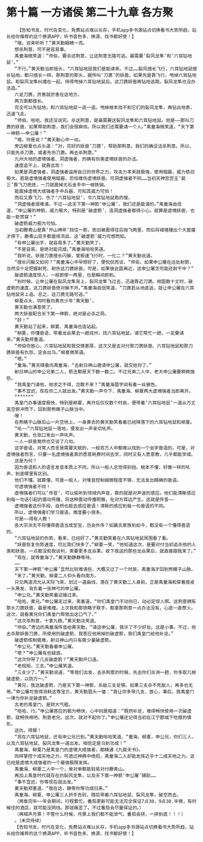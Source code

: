 # 第十篇 一方诸侯 第二十九章 各方聚
        【告知书友，时代在变化，免费站点难以长存，手机app多书源站点切换看书大势所趋，站长给你推荐的这个换源APP，听书音色多、换源、找书都好使！】
       “哦，说来听听？”黄天勤眼睛一亮。
       想杀荆意，可不是容易事。
       禹童海微笑道：“师伯，要杀这荆意，让这荆意无路可逃。最需要‘裂风龙隼’和‘六耳钻地鼠’。”
       “不行。”黄天勤当即摇头，“六耳钻地鼠我们是能请来。不过……裂风擅长飞行，六耳钻地鼠擅长钻地。都只擅长一样。那荆意的那头，据传叫‘刀篪’的妖兽。如果先是靠飞行，甩掉六耳钻地鼠。和裂风龙隼纠缠在一起。待得甩掉六耳钻地鼠后。这刀篪妖兽再钻地逃跑，裂风龙隼也没办法追。”
       六足刀篪，厉害就厉害在这地方。
       两方面都擅长。
       完全可以先钻地，和六耳钻地鼠一逃一追。甩掉根本找不到它们的裂风龙隼，再钻出地表，迅速飞走。
       “师伯，哈哈，我还没说完。杀这荆意，是最需要这裂风龙隼和六耳钻地鼠。但是——那叫刀篪的妖兽，如果帮助荆意，我们会很麻烦。所以我们还需要请一个人。”禹童海微笑道，“天下第一神箭——申公屠！”
       “哦，你是说？”黄天勤心中一动。
       旁边柳夏也点头道：“对，完好的妖兽‘刀篪’，帮助那荆意，我们的确没法杀荆意。所以，只能先杀刀篪，或者先伤刀篪。再去杀荆意。”
       九州大地的虚境强者、洞虚强者，的确有伤害虚境妖兽的办法。
       速度追不上，就靠远攻！
       如果是洞虚强者，洞虚强者运用自己的世界之力，攻击力本来就极强，使用暗器，威力依旧极大。若是虚境强者使用暗器，恐怕难伤虚境妖兽。可洞虚强者不同……当初天神宫宫主‘裴三’靠飞刀绝技，一刀就震掉尤石金手中一根铁锏。
       能震掉虚境大成强者手中兵器，可知其威力可怕！
       而后又靠飞刀，伤了‘六耳钻地鼠’，令六耳钻地鼠跑的慢。
       “洞虚强者很难请。不过——这天下第一神箭‘申公屠’，我们还是能请的。”禹童海自信道，“申公屠的神箭，威力极大，特别是‘破虚箭’，连洞虚强者都得小心。就算是虚境妖兽，也能一箭贯穿！”
       破虚箭威力极为可怕。
       当初滕青山是靠‘开山神斧’挡住一箭，依旧被震得往后抛飞两里，而后将城墙撞出个大窟窿才停下，滕青山双手都震得流血，这‘破虚箭’威力可想而知。
       “有申公屠出手，就容易多了。”黄天勤笑了。
       “不是容易，是绝对能完成。”禹童海哈哈笑道。
       “我听说，妖兽刀篪擅长闪躲，曾极速飞行时，一化二？”黄天勤说道。
       “擅长闪躲又如何？”禹童海心中早想好了，便侃侃而谈，“师伯，如果申公屠在远处射箭，当然没十足把握射死、射伤这刀篪妖兽。可是，如果彼此距离近，这申公屠怎可能还射不中？”
       破虚箭速度惊人，一般即使一两里，也是瞬间即到。
       “到时候，让申公屠在裂风龙隼背上，裂风龙隼飞过去，迅速靠近刀篪。相距数十丈时，破虚箭的速度，这刀篪妖兽绝对躲不开。”禹童海自信笑道，“刀篪若从地底逃，就让申公屠在六耳钻地鼠背上追。总之，这刀篪无路可逃。”
       柳夏点头，同时看向黄衣少年‘黄天勤’。
       黄天勤也满意笑了。
       两大妖兽配合天下第一神箭，绝对是必杀之局。
       “好！”
       黄天勤站了起来，柳夏、禹童海也连站起。
       “柳夏，你懂兽语，带着龙焱果去一趟戎州，找六耳钻地鼠。请它帮忙一趟，一定要请来。”黄天勤郑重道。
       “师伯你放心，六耳钻地鼠和我交情甚厚，这次又是去对付那刀篪妖兽。六耳钻地鼠和那刀篪妖兽有仇怨，定会出马。”柳夏微笑道。
       “嗯。”
       “童海。”黄天晴看向禹童海，“去射日神山邀请申公屠，就交给你了。”
       射日神山的申公兄弟二人，箭法都是天下数一数二。不过兄弟二人中，老大申公屠要稍微强些。
       “我禹皇门请他，他求之不得，岂敢不来？”禹童海眉宇间有着一丝傲色。
       “事不宜迟，现在你二人就出发。”黄天勤一声令下，禹童海、柳夏两大虚境强者当即离开。
       *******
       禹皇门办事速度极快，特别是柳夏，离开后仅仅数个时辰，便带着‘六耳钻地鼠’一道从万丈高空俯冲而下，回到那熊瞎子山脉当中。
       嗖！
       在熊瞎子山脉后山一片空地上，一身黄衣的黄天勤笑看着已经降落下的六耳钻地鼠和柳夏。
       “吼~~”六耳钻地鼠一落地，便发出一声亲切吼声。
       黄天勤，也张口发出一声吼声。
       一人一妖兽竟然也交谈了几句。
       这学兽语，对常人而言是需要天赋的，一般百万人中都难以找到一个会学兽语的。可是，对虚境强者而言，只要一名虚境强者真的愿意耗费时间去学，同时又有人愿意教，几乎都能学成。
       这是为何？
       因为兽语和人的语言发音本质上不同，所以一般人总觉得别扭。根本不懂，好像一样的吼声，到底哪里有区别。
       他们不懂。就算懂，可是一般人，对嗓音控制细微程度不够，无法发出精确的兽语。
       可虚境强者不同！
       虚境强者们可以‘传音’，可以偷听到领域内声音，靠的就是对声波的感应。他们能清晰感应到每一句话引起的震动传播，将这种震动传播照搬，在对方耳边产生。这就是传音——
       虚境强者这份手段，自然也能去感应兽语！清晰的感应到每一句兽语的不同。
       所以，虚境强者们学习兽语，难度要小很多。
       可是——得有人教！
       各大宗派无不将懂得兽语当成至宝，岂会外传？如嬴氏家族到如今，都没有一个懂得兽语的。
       “六耳钻地鼠的伤势，看来，已经好了。”黄天勤笑着在六耳钻地鼠周围看了看。
       “妖兽恢复伤势速度，可比我们快多了。”柳夏一笑，“他知道这次，是要对付当初追杀他的人类和妖兽。一点都没和我谈判，索要更多龙焱果。收下我送的那些龙焱果后，就直接跟我来了。”
       “现在，就等童海了。”黄天勤静静等待。
       ……
       天下第一神箭‘申公屠’显然比较难请些，大概又过了一个时辰，禹童海才回到熊瞎子山脉。
       “来了。”黄天勤、柳夏二人仰头看向南方。
       只见两道流光从天际飞来，划过一道曲线，落在了黄天勤二人身前，正是禹童海和穿着兽皮一头黑发，背负着一张神弓的申公屠。
       “申公兄。”黄天勤笑着迎接过来。
       “哈哈，黄兄。”申公屠走过来，笑着道，“你们禹皇门不动则已，动必定惊人啊。这荆意拥有那头刀篪妖兽，最是难缠。上次我和那铁瞎子联手，都拿那荆意一点办法没有，心底一直憋火。这次，就看黄兄你们禹皇门帮我出这口气了。”
       “这次杀荆意，十拿九稳。”黄天勤淡笑道。
       “师伯。”旁边的禹童海传音给黄天勤，“请这申公屠，我许了不少好处。这是小事。不过，他去杀那妖兽刀篪，所使用的破虚箭，我答应他用掉的破虚箭，我们禹皇门给他补足。”
       破虚箭炼制极难，射日神山内只有极少量破虚箭。
       “申公兄。”黄天勤看着申公屠。
       “嗯？”申公屠有些疑惑。
       “这次你带了几支破虚箭？”黄天勤开口道。
       “老规矩，三支。”申公屠笑道。
       “三支少了。”黄天勤说道，“等我们出发，去杀荆意的时候，先去你们炎洲一趟，你多取几根破虚箭，以防万一。”
       “黄兄，我这破虚箭，乃是天下第一神箭，杀敌三支足够。如果三支杀不死敌人，再多也无用。”申公屠可舍得消耗这等宝贝，黄天勤眉头一皱：“我让你多带几支，放心，事后，我禹皇门一律为你补足破虚箭。”
       古老的禹皇门，是财大气粗。
       “哈哈，行。”申公屠答应的极为畅快，心中则是暗道：“既然补足，难得畅快使用一次破虚箭，就畅快用吧。荆意老兄，这次，就对不起你了。”申公屠还记得当初在江宁郡城下吃瘪的情形。
       这仇，得报！
       “现在六耳钻地鼠，还有申公兄已到。”黄天勤哈哈笑道，“童海，柳夏，申公兄，你们三人，以及六耳钻地鼠、裂风龙隼一道出发。相信定是马到功成！”
       禹童海、柳夏乃是禹皇门的虚境大成强者，都精通《九鼎天书》。
       同样掌控十成天地之力，可透过神典中绝招，禹童海二人却能发挥近乎十二成天地之力。这已经是虚境大成强者的一个最强极限发挥。
       禹童海、柳夏二人中一个，单对单都能轻易对付滕青山。
       再加上禹皇时代就存在的裂风龙隼，以及天下第一神箭‘申公屠’辅助……
       “事不宜迟，你等现在就出发。”
       黄天勤郑重道，“我在这，静等你等功成归来。”
       禹童海、柳夏、申公屠三人拱手告别，随后带着六耳钻地鼠、裂风龙隼，破空而去。
       （两章完毕~~年会期间，行程繁忙。番茄更新可能无法完全保证7点30，9点30.毕竟，有时候住的酒店，就可能没网线。那就痛苦了。不过番茄会尽量保证的。）
       （再喊声月票！不管什么时候，月票上我们都不能泄气，番茄会拼，一拼到底！！！）
       。（未完待续）
       【告知书友，时代在变化，免费站点难以长存，手机app多书源站点切换看书大势所趋，站长给你推荐的这个换源APP，听书音色多、换源、找书都好使！】